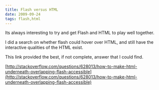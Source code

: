 ```yaml
---
title: Flash versus HTML
date: 2009-09-24
tags: flash,html
---
```

Its always interesting to try and get Flash and HTML to play well together.

I did a search on whether flash could hover over HTML, and still have the interactive qualities of the HTML exist.

This link provided the best, if not complete, answer that I could find.

[http://stackoverflow.com/questions/628013/how-to-make-html-underneath-overlapping-flash-accessible](http://stackoverflow.com/questions/628013/how-to-make-html-underneath-overlapping-flash-accessible)

